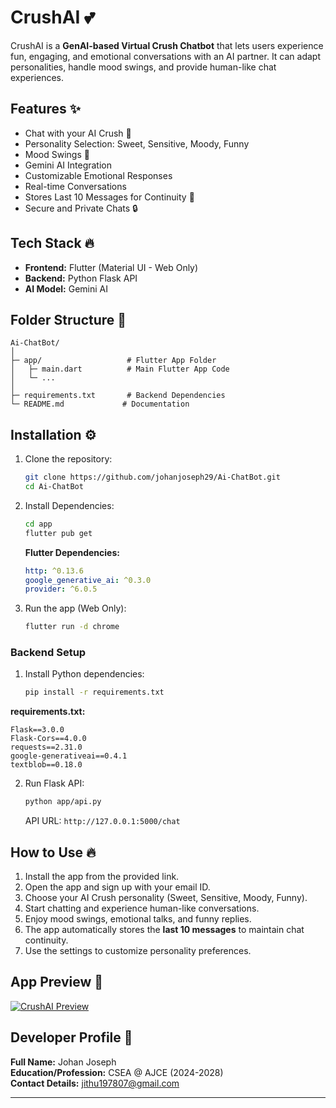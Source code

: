 # CrushAI 💕

CrushAI is a **GenAI-based Virtual Crush Chatbot** that lets users experience fun, engaging, and emotional conversations with an AI partner. It can adapt personalities, handle mood swings, and provide human-like chat experiences.

## Features ✨

- Chat with your AI Crush 💬
- Personality Selection: Sweet, Sensitive, Moody, Funny
- Mood Swings 🌈
- Gemini AI Integration
- Customizable Emotional Responses
- Real-time Conversations
- Stores Last 10 Messages for Continuity 🔄
- Secure and Private Chats 🔒

## Tech Stack 🔥

- **Frontend:** Flutter (Material UI - Web Only)
- **Backend:** Python Flask API
- **AI Model:** Gemini AI

## Folder Structure 📁
```
Ai-ChatBot/
│
├─ app/                   # Flutter App Folder
│   ├─ main.dart          # Main Flutter App Code
│   └─ ...
│
├─ requirements.txt       # Backend Dependencies
└─ README.md             # Documentation
```

## Installation ⚙️

1. Clone the repository:
   ```bash
   git clone https://github.com/johanjoseph29/Ai-ChatBot.git
   cd Ai-ChatBot
   ```

2. Install Dependencies:
   ```bash
   cd app
   flutter pub get
   ```
   **Flutter Dependencies:**
   ```yaml
   http: ^0.13.6
   google_generative_ai: ^0.3.0
   provider: ^6.0.5
   ```

3. Run the app (Web Only):
   ```bash
   flutter run -d chrome
   ```

### Backend Setup

1. Install Python dependencies:
   ```bash
   pip install -r requirements.txt
   ```
   
**requirements.txt:**
```plaintext
Flask==3.0.0
Flask-Cors==4.0.0
requests==2.31.0
google-generativeai==0.4.1
textblob==0.18.0
```

2. Run Flask API:
   ```bash
   python app/api.py
   ```
   API URL: `http://127.0.0.1:5000/chat`

## How to Use 🔥

1. Install the app from the provided link.
2. Open the app and sign up with your email ID.
3. Choose your AI Crush personality (Sweet, Sensitive, Moody, Funny).
4. Start chatting and experience human-like conversations.
5. Enjoy mood swings, emotional talks, and funny replies.
6. The app automatically stores the **last 10 messages** to maintain chat continuity.
7. Use the settings to customize personality preferences.

## App Preview 📸

[![CrushAI Preview](assets/gifmaker_me(1).gif)](https://github.com/johanjoseph29/AI-ChatBot/blob/main/assets/gifmaker_me%20(1).gif)

## Developer Profile 👤

**Full Name:** Johan Joseph\
**Education/Profession:** CSEA @ AJCE (2024-2028)\
**Contact Details:** jithu197807@gmail.com

---

